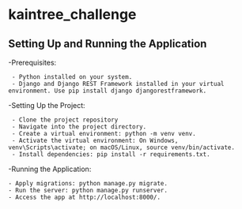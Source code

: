 # kaintree_challenge

## Setting Up and Running the Application
-Prerequisites:

     - Python installed on your system.
     - Django and Django REST Framework installed in your virtual environment. Use pip install django djangorestframework.
-Setting Up the Project:
     
     - Clone the project repository
     - Navigate into the project directory.
     - Create a virtual environment: python -m venv venv.
     - Activate the virtual environment: On Windows, venv\Scripts\activate; on macOS/Linux, source venv/bin/activate.
     - Install dependencies: pip install -r requirements.txt.
      
-Running the Application:

    - Apply migrations: python manage.py migrate.
    - Run the server: python manage.py runserver.
    - Access the app at http://localhost:8000/.
